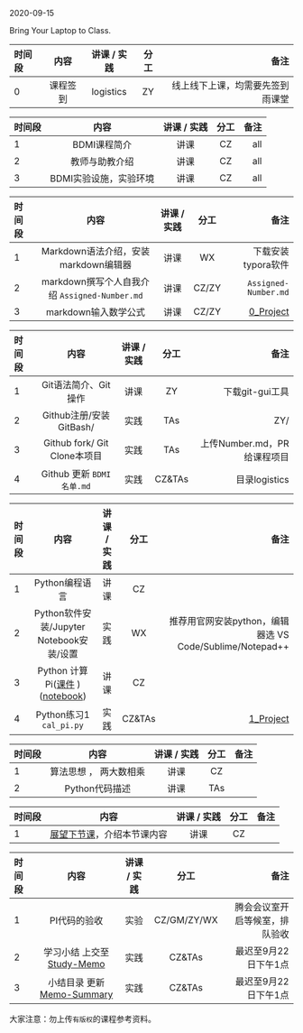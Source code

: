 2020-09-15

Bring Your Laptop to Class. 

|时间段     |  内容    | 讲课 / 实践     |  分工  |   备注       |
| :---      |   :----:    |   :----:    |    :----:    |       ---:   |
|   0       | 课程签到     |  logistics   |     ZY     |   线上线下上课，均需要先签到雨课堂     |



|时间段     |  内容    | 讲课 / 实践     |  分工  |   备注       |
| :---      |   :----:    |   :----:    |    :----:    |       ---:   |
|   1       | BDMI课程简介    | 讲课    |     CZ     |   all     |
|   2       | 教师与助教介绍    | 讲课    |     CZ     |   all     |
|   3       | BDMI实验设施，实验环境    | 讲课    |     CZ     |   all     |



|时间段     |  内容    | 讲课 / 实践     |  分工  | 备注       |
| :---      |   :----:    |   :----:    |    :----:    |       ---: |
|   1       | Markdown语法介绍，安装markdown编辑器  |  讲课    |   WX     | 下载安装typora软件    |
|   2       | markdown撰写个人自我介绍 ``Assigned-Number.md``  |  讲课    |     CZ/ZY     |   ``Assigned-Number.md``      |
|   3       | markdown输入数学公式  |  讲课    |     CZ/ZY     |   [0_Project](../../Course-Projects/0_Project)      |



|时间段     |  内容    | 讲课 / 实践     |  分工  | 备注       |
| :---      |   :----:    |   :----:    |    :----:    |       ---: |
|   1       | Git语法简介、Git操作     |  讲课    |    ZY     |  下载git-gui工具  |
|   2       | Github注册/安装GitBash/   |  实践    |    TAs     |    ZY/    |
|   3       | Github fork/ Git Clone本项目     |  实践    |    TAs     |  上传Number.md，PR给课程项目      |
|   4       | Github 更新 ``BDMI名单.md``     |  实践    |    CZ&TAs     |  目录logistics   |



|时间段     |  内容    | 讲课 / 实践     |  分工  | 备注       |
| :---      |   :----:    |   :----:    |    :----:    |       ---: |
|   1       | Python编程语言     |  讲课    |    CZ    |          |
|   2       | Python软件安装/Jupyter Notebook安装/设置     |  实践    |   WX    |   推荐用官网安装python，编辑器选 VS Code/Sublime/Notepad++     |
|   3       | Python 计算Pi([课件](https://github.com/saturn-lab/BDMI-2020S/blob/master/Part1/WW1/lectures/%E5%9C%86%E5%91%A8%E7%8E%87%E8%AE%A1%E7%AE%97.pdf) )([notebook](https://github.com/saturn-lab/BDMI-2020S/blob/master/Computing/Python3/PI_Python/calculate_pi.ipynb))     |  讲课    |     CZ     |         |
|   4       | Python练习1  ``cal_pi.py``    |  实践    |     CZ&TAs     |    [1_Project](../../Course-Projects/1_Project)     |



|时间段     |  内容    | 讲课 / 实践     |  分工  | 备注       |
| :---      |   :----:    |   :----:    |    :----:    |       ---: |
|   1      | 算法思想 ， 两大数相乘   |  讲课    |     CZ     |         |
|   2      | Python代码描述   |  讲课    |     TAs     |         |



|时间段     |  内容    | 讲课 / 实践     |  分工  |   备注       |
| :---      |   :----:    |   :----:    |    :----:    |       ---:   |
|   1      | [展望下节课](../WW2/WW2-Plan.md)，介绍本节课内容     |  讲课    |     CZ     |         |


|时间段     |  内容    | 讲课 / 实践     |  分工  | 备注       |
| :---      |   :----:    |   :----:    |    :----:    |       ---: |
|   1      | PI代码的验收     |  实验   |     CZ/GM/ZY/WX     |    腾会会议室开启等候室，排队验收     |
|   2      | 学习小结 上交至[Study-Memo](../../Memos/Study-Memo)    |  实践    |     CZ&TAs     |   最迟至9月22日下午1点      |
|   3      | 小结目录 更新 [Memo-Summary](../../Memos/Memo-Summary)  |  实践    |     CZ&TAs     |   最迟至9月22日下午1点      |



大家注意：勿上传``有版权``的课程参考资料。
